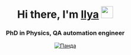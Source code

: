 <h1 align="center">Hi there, I'm <a href="https://www.researchgate.net/profile/I-Samoilov" target="_blank">Ilya</a> 
<img src="https://giphy.com/gifs/salesforce-bear-computer-work-from-home-1GEATImIxEXVR79Dhk" height="32"/></h1>
<h3 align="center">PhD in Physics, QA automation engineer </h3>
<!DOCTYPE html>
<html>
 <head>
  <meta charset="utf-8">
 </head>
 <body>
  <p align="center">
   <a href="https://www.codewars.com/users/SamoilovIS"><img src="https://www.codewars.com/users/SamoilovIS/badges/large" alt="Панда"></a>
  </p>
 </body>
</html>
